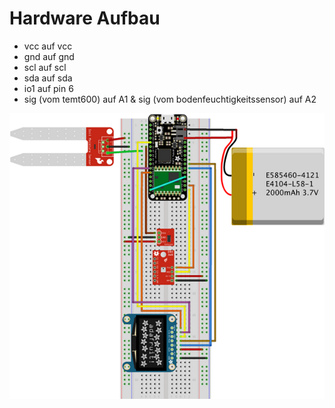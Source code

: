# Hardware Aufbau

- vcc auf vcc 
- gnd auf gnd  
- scl auf scl  
- sda auf sda
- io1 auf pin 6
- sig (vom temt600) auf A1 & sig (vom bodenfeuchtigkeitssensor) auf A2

![Schaubild](/img/hardware.png)
